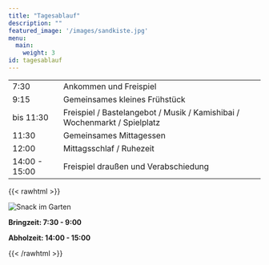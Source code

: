 ```yaml
---
title: "Tagesablauf"
description: ""
featured_image: '/images/sandkiste.jpg'
menu:
  main:
    weight: 3
id: tagesablauf
---
```



|                 |                                                                 |
| ----------------|-----------------------------------------------------------------|
| 7:30 	 	        | Ankommen und Freispiel                                          |
| 9:15		        | Gemeinsames kleines Frühstück                                   |
| bis 11:30	      | Freispiel / Bastelangebot / Musik / Kamishibai / Wochenmarkt / Spielplatz |
| 11:30		        | Gemeinsames Mittagessen                                         |
| 12:00		        | Mittagsschlaf / Ruhezeit                                        |
| 14:00 - 15:00  	| Freispiel draußen und Verabschiedung                            |


{{< rawhtml >}}
<div class="dt mw6 center pt0 pb5 pv2-m pv2-ns mt2">
  <div class="db dtc-ns v-mid-ns">
    <img src="/images/snack.jpg" alt="Snack im Garten" class="w-100 mw7 w5-ns br3" />
  </div>
  <div class="db dtc-ns v-mid ph2 pr0-ns pl3-ns">
    <p class="lh-copy">
    <p><strong>Bringzeit: 7:30 - 9:00</strong></p>
    <p><strong>Abholzeit: 14:00 - 15:00</strong>    </p>
    </p>
  </div>
</div>
{{< /rawhtml >}}
